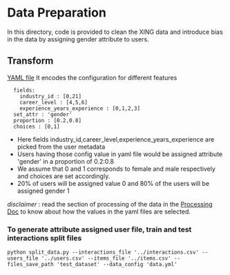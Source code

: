 # Data Preparation

In this directory, code is provided to clean the XING data and introduce bias in the data by assigning gender attribute to users.

## Transform 
[YAML file](data.yml) It encodes the configuration for different features
````config1:
  fields:
    industry_id : [0,21]
    career_level : [4,5,6]
    experience_years_experience : [0,1,2,3]
  set_attr : 'gender'
  proportion : [0.2,0.8]
  choices : [0,1]
````
- Here fields industry_id,career_level,experience_years_experience are picked from the user metadata 
- Users having those config value in yaml file would be assigned attribute 'gender' in a proportion of 0.2:0.8 
- We assume that 0 and 1 corresponds to female and male respectively and choices are set accordingly.
- 20% of users will be assigned value 0 and 80% of the users will be assigned gender 1

*disclaimer* : read the section of processing of the data in the [Processing Doc](https://github.wdf.sap.corp/I587293/Fairness_Recsys/blob/master/Processing%20Doc.docx) to know about how the values in the yaml files are selected.
 


### To generate attribute assigned user file, train and test interactions split files

` python split_data.py --interactions_file '../interactions.csv' --users_file '../users.csv' --items_file '../items.csv' --files_save_path 'test_dataset' --data_config 'data.yml' ` 
